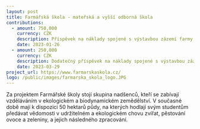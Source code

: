 ```yaml
---
layout: post
title: Farmářská škola - mateřská a vyšší odborná škola
contributions:
  - amount: 750,000
    currency: CZK
    description: Příspěvek na náklady spojené s výstavbou zázemí farmy ekologického vzdělávání
    date: 2023-01-26
  - amount: 250,000
    currency: CZK
    description: Dodatečný příspěvek na náklady spojené s výstavbou zázemí farmy ekologického vzdělávání
    date: 2023-03-29
project_url: https://www.farmarskaskola.cz/
logo: /public/images/farmarska_skola_logo.JPG
---
```


Za projektem Farmářské školy stojí skupina nadšenců, kteří se zabívají vzděláváním v ekologickém a biodynamickém zemědělství. V současné době mají k dispozici 50 hektarů
půdy, na kterých hodlají svým studentům předávat vědomosti v udržitelném a ekologickém chovu zvířat, pěstování ovoce a zeleniny, a jejich následného zpracování.
